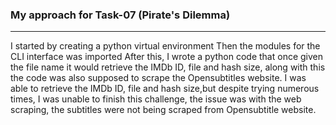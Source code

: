 ### My approach for Task-07 (Pirate's Dilemma)
---
I started by creating a python virtual environment
Then the modules for the CLI interface was imported
After this, I wrote a python code that once given the file name it would retrieve the IMDb ID, file and hash size, along with this the code was also supposed to scrape the Opensubtitles website.
I was able to retrieve the IMDb ID, file and hash size,but despite trying numerous times, I was unable to finish this challenge, the issue was with the web scraping, the subtitles were not being scraped from Opensubtitle website.
